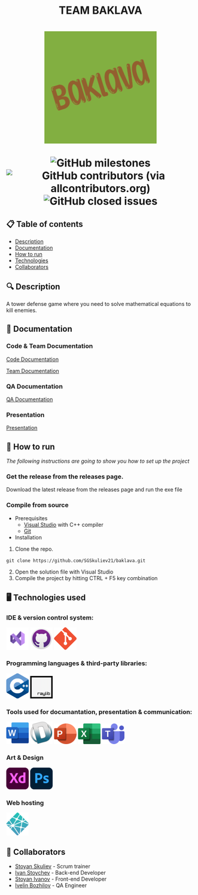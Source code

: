 <h1 align="center"> TEAM BAKLAVA <h1>

<div align="center" style="border-radius:50%" ><img src="/assets/logo.png" alt="logo with text baklava"> </div>

<div align="center"> 

![GitHub milestones](https://img.shields.io/github/milestones/all/SGSkuliev21/baklava) 
![GitHub contributors (via allcontributors.org)](https://img.shields.io/github/all-contributors/SGSkuliev21/baklava/main)
![GitHub closed issues](https://img.shields.io/github/issues-closed-raw/SGSkuliev21/baklava)

</div>

## 📋 Table of contents
  - [Description](#description)
  - [Documentation](#docs)
  - [How to run](#install)
  - [Technologies](#technologies)
  - [Collaborators](#collaborators)

## 🔍 Description <a name="description"></a>
A tower defense game where you need to solve mathematical equations to kill enemies.

## 📃 Documentation <a name="docs"></a>
### Code & Team Documentation
[Code Documentation](https://baklavatd-docs.netlify.app/)

[Team Documentation](https://github.com/SGSkuliev21/baklava/raw/main/docs/Baklava%20-%20Documentation.docx)

### QA Documentation
[QA Documentation](https://github.com/SGSkuliev21/baklava/raw/main/docs/Baklava_-_QA_Documentation.xlsx)

### Presentation
[Presentation](https://github.com/SGSkuliev21/baklava/raw/main/docs/Baklava%20-%20Presentation.pptx)

## 🚀 How to run <a name="install"></a>
*The following instructions are going to show you how to set up the project*

### Get the release from the releases page.
Download the latest release from the releases page and run the exe file

### Compile from source
- Prerequisites
  - [Visual Studio](https://visualstudio.microsoft.com/vs/) with C++ compiler
  - [Git](https://git-scm.com/)
- Installation
1. Clone the repo.
```
git clone https://github.com/SGSkuliev21/baklava.git
```
2. Open the solution file with Visual Studio
3. Compile the project by hitting CTRL + F5 key combination

## 🖥️ Technologies used <a name="technologies"></a>
### IDE & version control system:

<a href="https://visualstudio.microsoft.com/vs/"><img src="/assets/icons/visualStudioIcon.png" alt="VS Icon" width="60"/></a>
<a href="https://github.com/"><img src="/assets/icons/gitHubIcon.png" alt="GitHub Icon" width="60"/></a>
<a href="https://git-scm.com/"><img src="/assets/icons/gitIcon.png" alt="Git" width="60"/></a>

### Programming languages & third-party libraries:

<a href="https://cplusplus.com/"><img src="/assets/icons/cppIcon.png" alt="CPP Icon" width="60"/></a>
<a href="https://www.raylib.com/index.html"> <img src="/assets/icons/rayLibIcon.png" alt="RayLib Icon" width="60"/></a>

### Tools used for documantation, presentation & communication:

<a href="https://www.microsoft.com/en-ww/microsoft-365/word?activetab=tabs%3afaqheaderregion3"><img src="/assets/icons/wordIcon.png" alt="Word Icon" width="60"/></a>
<a href="https://www.doxygen.nl/"><img src="/assets/icons/doxygenIcon.png" alt="doxygen Icon" width="60"/></a>
<a href="https://www.microsoft.com/en-ww/microsoft-365/powerpoint"><img src="/assets/icons/powerPointIcon.png" alt="PowerPoint Icon" width="60"/></a>
<a href="https://www.microsoft.com/en-ww/microsoft-365/excel"><img src="/assets/icons/excelIcon.png" alt="Excel Icon" width="60"/></a>
<a href="https://www.microsoft.com/en-us/microsoft-teams/group-chat-software"><img src="/assets/icons/teamsIcon.png" alt="Teams Icon" width="60"/></a>

### Art & Design
<a href="https://www.adobe.com/creativecloud.html"><img src="/assets/icons/adobeXDIcon.png" alt="AdobeEX Icon" width="60"/></a>
<a href="https://www.adobe.com/creativecloud.html"><img src="/assets/icons/photoshopIcon.png" alt="Photoshop Icon" width="60"/></a>

### Web hosting
<a href="https://www.netlify.com/"><img src="/assets/icons/netlify.png" alt="Netlify Icon" width="60"/></a>

## 🧑 Collaborators <a name="collaborators"></a>
- [Stoyan Skuliev](https://github.com/SGSkuliev21) - Scrum trainer
- [Ivan Stoychev](https://github.com/IYStoychev21) - Back-end Developer
- [Stoyan Ivanov](https://github.com/SDIvanov21) - Front-end Developer
- [Ivelin Bozhilov](https://github.com/IIBozhilov21) - QA Engineer
